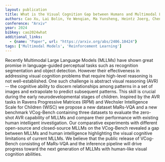 ```yaml
---
layout: publication
title: What is the Visual Cognition Gap between Humans and Multimodal LLMs
authors: Cao Xu, Lai Bolin, Ye Wenqian, Ma Yunsheng, Heintz Joerg, Chen Jintai, Cao Jianguo, Rehg James M.
conference: "Arxiv"
year: 2024
bibkey: cao2024what
additional_links:
  - {name: "Paper", url: "https://arxiv.org/abs/2406.10424"}
tags: ['Multimodal Models', 'Reinforcement Learning']
---
```

Recently Multimodal Large Language Models (MLLMs) have shown great promise in language-guided perceptual tasks such as recognition segmentation and object detection. However their effectiveness in addressing visual cognition problems that require high-level reasoning is not well-established. One such challenge is abstract visual reasoning (AVR) -- the cognitive ability to discern relationships among patterns in a set of images and extrapolate to predict subsequent patterns. This skill is crucial during the early neurodevelopmental stages of children. Inspired by the AVR tasks in Ravens Progressive Matrices (RPM) and Wechsler Intelligence Scale for Children (WISC) we propose a new dataset MaRs-VQA and a new benchmark VCog-Bench containing three datasets to evaluate the zero-shot AVR capability of MLLMs and compare their performance with existing human intelligent investigation. Our comparative experiments with different open-source and closed-source MLLMs on the VCog-Bench revealed a gap between MLLMs and human intelligence highlighting the visual cognitive limitations of current MLLMs. We believe that the public release of VCog-Bench consisting of MaRs-VQA and the inference pipeline will drive progress toward the next generation of MLLMs with human-like visual cognition abilities.
